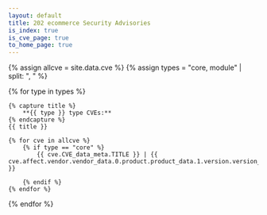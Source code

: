 ```yaml
---
layout: default
title: 202 ecommerce Security Advisories
is_index: true
is_cve_page: true
to_home_page: true
---
```


{% assign allcve = site.data.cve %}
{% assign types = "core, module" | split: ", " %}

{% for type in types %}

    {% capture title %}
        **{{ type }} type CVEs:**
    {% endcapture %}
    {{ title }}

    {% for cve in allcve %}
        {% if type == "core" %}
            {{ cve.CVE_data_meta.TITLE }} | {{ cve.affect.vendor.vendor_data.0.product.product_data.1.version.version_data.0.version_value }}

        {% endif %}
    {% endfor %}
{% endfor %}
